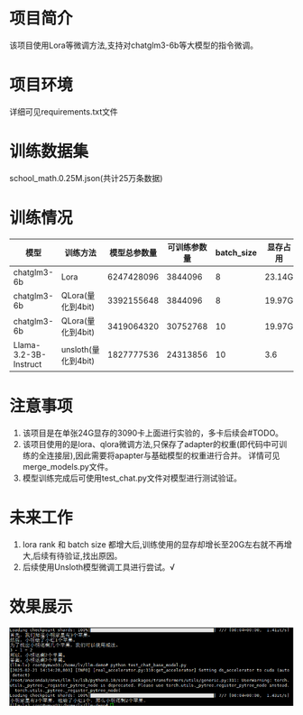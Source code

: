 # 项目简介
该项目使用Lora等微调方法,支持对chatglm3-6b等大模型的指令微调。

# 项目环境
详细可见requirements.txt文件

# 训练数据集
school_math.0.25M.json(共计25万条数据)

# 训练情况
| 模型        | 训练方法             | 模型总参数量 | 可训练参数量 | batch_size | 显存占用   | Lora Rank | Lora Alpha |
|-------------|------------------|--------------|--------------|------------|--------|-----------|------------|
| chatglm3-6b | Lora             | 6247428096   | 3844096      | 8          | 23.14G | 2         | 1          |
| chatglm3-6b | QLora(量化到4bit)   | 3392155648   | 3844096      | 8          | 19.97G | 2         | 1          |
| chatglm3-6b | QLora(量化到4bit)   | 3419064320   | 30752768      | 10         | 19.97G | 16        | 8          |
| Llama-3.2-3B-Instruct| unsloth(量化到4bit) | 1827777536   | 24313856      | 10         | 3.6    | 16        | 16         |

# 注意事项
1. 该项目是在单张24G显存的3090卡上面进行实验的，多卡后续会#TODO。
2. 该项目使用的是lora、qlora微调方法,只保存了adapter的权重(即代码中可训练的全连接层),因此需要将apapter与基础模型的权重进行合并。
详情可见merge_models.py文件。
3. 模型训练完成后可使用test_chat.py文件对模型进行测试验证。


# 未来工作
1. lora rank 和 batch size 都增大后,训练使用的显存却增长至20G左右就不再增大,后续有待验证,找出原因。 
2. 后续使用Unsloth模型微调工具进行尝试。√


# 效果展示
![推理西奥过展示](images/infer_result.png)
